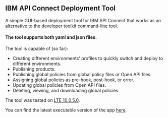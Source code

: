 ## IBM API Connect Deployment Tool

A simple GUI-based deployment tool for IBM API Connect that works as an alternative to
the developer toolkit command-line tool.

#### The tool supports both yaml and json files.

The tool is capable of (so far):
- Creating different environments' profiles to quickly switch and deploy to different environments.
- Publishing products.
- Publishing global policies from global policy files or Open API files.
- Assigning global policies as pre-hook, post-hook, or error.
- Updating global policies from Open API files.
- Deleting, viewing, and downloading global policies.

The tool was tested on [LTE 10.0.5.0](https://www.ibm.com/support/pages/node/6592957).

You can find the latest executable version of the app [here](https://drive.google.com/drive/folders/1SV8fgGZ6CSe5W9aZl_LTCH680ElMqnXR?usp=share_link).